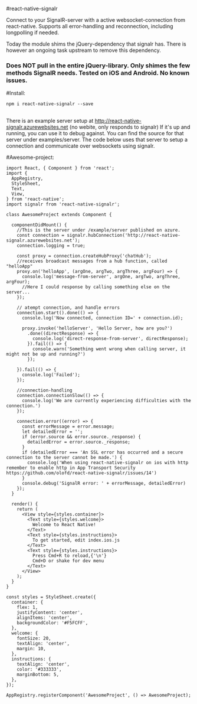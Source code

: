 #react-native-signalr

Connect to your SignalR-server with a active websocket-connection from react-native.
Supports all error-handling and reconnection, including longpolling if needed.

Today the module shims the jQuery-dependency that signalr has.
There is however an ongoing task upstream to remove this dependency.

### Does NOT pull in the entire jQuery-library. Only shimes the few methods SignalR needs. Tested on iOS and Android. No known issues.

#Install:
```
npm i react-native-signalr --save
```

##
There is an example server setup at http://react-native-signalr.azurewebsites.net (no webite, only responds to signalr)
If it's up and running, you can use it to debug against.
You can find the source for that server under examples/server.
The code below uses that server to setup a connection and communicate over websockets using signalr.

#Awesome-project:

~~~~~
import React, { Component } from 'react';
import {
  AppRegistry,
  StyleSheet,
  Text,
  View,
} from 'react-native';
import signalr from 'react-native-signalr';

class AwesomeProject extends Component {

  componentDidMount() {
    //This is the server under /example/server published on azure.
    const connection = signalr.hubConnection('http://react-native-signalr.azurewebsites.net');
    connection.logging = true;

    const proxy = connection.createHubProxy('chatHub');
    //receives broadcast messages from a hub function, called "helloApp"
    proxy.on('helloApp', (argOne, argTwo, argThree, argFour) => {
      console.log('message-from-server', argOne, argTwo, argThree, argFour);
      //Here I could response by calling something else on the server...
    });

    // atempt connection, and handle errors
    connection.start().done(() => {
      console.log('Now connected, connection ID=' + connection.id);
      
      proxy.invoke('helloServer', 'Hello Server, how are you?')
        .done((directResponse) => {
          console.log('direct-response-from-server', directResponse);
        }).fail(() => {
          console.warn('Something went wrong when calling server, it might not be up and running?')
        });

    }).fail(() => {
      console.log('Failed');
    });

    //connection-handling
    connection.connectionSlow(() => {
      console.log('We are currently experiencing difficulties with the connection.')
    });

    connection.error((error) => {
      const errorMessage = error.message;
      let detailedError = '';
      if (error.source && error.source._response) {
        detailedError = error.source._response;
      }
      if (detailedError === 'An SSL error has occurred and a secure connection to the server cannot be made.') {
        console.log('When using react-native-signalr on ios with http remember to enable http in App Transport Security https://github.com/olofd/react-native-signalr/issues/14')
      }
      console.debug('SignalR error: ' + errorMessage, detailedError)
    });
  }

  render() {
    return (
      <View style={styles.container}>
        <Text style={styles.welcome}>
          Welcome to React Native!
        </Text>
        <Text style={styles.instructions}>
          To get started, edit index.ios.js
        </Text>
        <Text style={styles.instructions}>
          Press Cmd+R to reload,{'\n'}
          Cmd+D or shake for dev menu
        </Text>
      </View>
    );
  }
}

const styles = StyleSheet.create({
  container: {
    flex: 1,
    justifyContent: 'center',
    alignItems: 'center',
    backgroundColor: '#F5FCFF',
  },
  welcome: {
    fontSize: 20,
    textAlign: 'center',
    margin: 10,
  },
  instructions: {
    textAlign: 'center',
    color: '#333333',
    marginBottom: 5,
  },
});

AppRegistry.registerComponent('AwesomeProject', () => AwesomeProject);
~~~~~~
